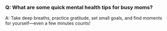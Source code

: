 ### Q: What are some quick mental health tips for busy moms? 

A: Take deep breaths, practice gratitude, set small goals, and find moments for yourself—even a few minutes counts! 